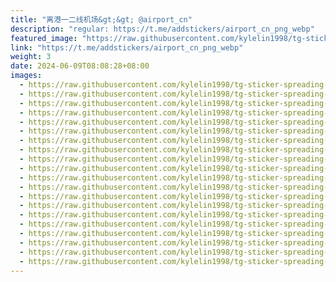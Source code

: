 ```yaml
---
title: "离港一二线机场&gt;&gt; @airport_cn"
description: "regular: https://t.me/addstickers/airport_cn_png_webp"
featured_image: "https://raw.githubusercontent.com/kylelin1998/tg-sticker-spreading-worldwide-images/main/img/3dbc300e-cc98-4b1b-bdb9-66bafccace82.jpg"
link: "https://t.me/addstickers/airport_cn_png_webp"
weight: 3
date: 2024-06-09T08:08:28+08:00
images:
  - https://raw.githubusercontent.com/kylelin1998/tg-sticker-spreading-worldwide-images/main/img/3dbc300e-cc98-4b1b-bdb9-66bafccace82.jpg
  - https://raw.githubusercontent.com/kylelin1998/tg-sticker-spreading-worldwide-images/main/img/f7c148ce-6940-4428-80ed-41c70a88d0c2.jpg
  - https://raw.githubusercontent.com/kylelin1998/tg-sticker-spreading-worldwide-images/main/img/60ce2472-c401-44e2-b01f-b584b2304ce7.jpg
  - https://raw.githubusercontent.com/kylelin1998/tg-sticker-spreading-worldwide-images/main/img/02443db3-7ed9-42e8-8aef-4579c89f9bc6.jpg
  - https://raw.githubusercontent.com/kylelin1998/tg-sticker-spreading-worldwide-images/main/img/66c06c56-01bf-4f2d-839b-e9f0f69458d9.jpg
  - https://raw.githubusercontent.com/kylelin1998/tg-sticker-spreading-worldwide-images/main/img/685c3a11-2e70-4be6-b930-9b65501818c0.jpg
  - https://raw.githubusercontent.com/kylelin1998/tg-sticker-spreading-worldwide-images/main/img/4c3857c0-af85-4081-91ff-1c6300b754df.jpg
  - https://raw.githubusercontent.com/kylelin1998/tg-sticker-spreading-worldwide-images/main/img/18b7602b-dd51-469c-b11f-462a5a47898e.jpg
  - https://raw.githubusercontent.com/kylelin1998/tg-sticker-spreading-worldwide-images/main/img/f5c9ba1b-1280-4105-950a-a213c0703469.jpg
  - https://raw.githubusercontent.com/kylelin1998/tg-sticker-spreading-worldwide-images/main/img/6828493a-e16b-4024-a66f-c8dc73847387.jpg
  - https://raw.githubusercontent.com/kylelin1998/tg-sticker-spreading-worldwide-images/main/img/eaf4e2a9-73bb-42fc-a495-6848ce4ffa94.jpg
  - https://raw.githubusercontent.com/kylelin1998/tg-sticker-spreading-worldwide-images/main/img/aeae6898-7b07-4d01-9fb5-89b46b2d8a3b.jpg
  - https://raw.githubusercontent.com/kylelin1998/tg-sticker-spreading-worldwide-images/main/img/fbda2d76-b6c3-4402-9e64-d2f12c45ce69.jpg
  - https://raw.githubusercontent.com/kylelin1998/tg-sticker-spreading-worldwide-images/main/img/32cd7b9a-24a6-4e91-b2df-e75efb7a048a.jpg
  - https://raw.githubusercontent.com/kylelin1998/tg-sticker-spreading-worldwide-images/main/img/54d0d770-dc84-4c96-af45-00414dea3a0c.jpg
  - https://raw.githubusercontent.com/kylelin1998/tg-sticker-spreading-worldwide-images/main/img/741a23a6-ecf3-4a43-8ce7-6b758959c0cd.jpg
  - https://raw.githubusercontent.com/kylelin1998/tg-sticker-spreading-worldwide-images/main/img/1a1f2bf3-e715-4b07-a7db-f2965139e03c.jpg
  - https://raw.githubusercontent.com/kylelin1998/tg-sticker-spreading-worldwide-images/main/img/73c8dc23-2734-4c6a-86eb-5305e54618de.jpg
  - https://raw.githubusercontent.com/kylelin1998/tg-sticker-spreading-worldwide-images/main/img/e489124a-5a27-4a18-b7d9-5d763f7bea6c.jpg
  - https://raw.githubusercontent.com/kylelin1998/tg-sticker-spreading-worldwide-images/main/img/e64f876b-86e8-4497-9235-76354d478567.jpg
---
```

